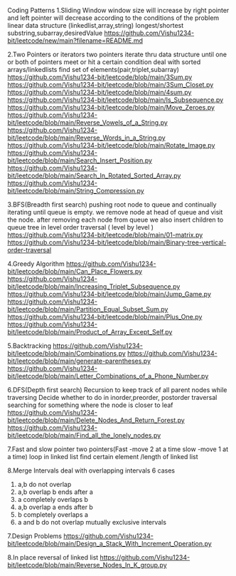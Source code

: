 Coding Patterns
1.Sliding Window
window size will increase by right pointer and left pointer will decrease according to the conditions of the problem
linear data structure (linkedlist,array,string)
longest/shortest substring,subarray,desiredValue
https://github.com/Vishu1234-bit/leetcode/new/main?filename=README.md

2.Two Pointers or iterators
two pointers iterate thru data structure until one or both of pointers meet or hit a certain condition
deal with sorted arrays/linkedlists
find set of elements(pair,triplet,subarray)
https://github.com/Vishu1234-bit/leetcode/blob/main/3Sum.py
https://github.com/Vishu1234-bit/leetcode/blob/main/3Sum_Closet.py
https://github.com/Vishu1234-bit/leetcode/blob/main/4sum.py
https://github.com/Vishu1234-bit/leetcode/blob/main/Is_Subsequence.py
https://github.com/Vishu1234-bit/leetcode/blob/main/Move_Zeroes.py
https://github.com/Vishu1234-bit/leetcode/blob/main/Reverse_Vowels_of_a_String.py
https://github.com/Vishu1234-bit/leetcode/blob/main/Reverse_Words_in_a_String.py
https://github.com/Vishu1234-bit/leetcode/blob/main/Rotate_Image.py
https://github.com/Vishu1234-bit/leetcode/blob/main/Search_Insert_Position.py
https://github.com/Vishu1234-bit/leetcode/blob/main/Search_In_Rotated_Sorted_Array.py
https://github.com/Vishu1234-bit/leetcode/blob/main/String_Compression.py

3.BFS(Breadth first search)
pushing root node to queue and continually iterating until queue is empty. we remove node at head of queue and visit the node. after removing each node from queue we also insert children to queue
tree in level order traversal ( level by level )
https://github.com/Vishu1234-bit/leetcode/blob/main/01-matrix.py
https://github.com/Vishu1234-bit/leetcode/blob/main/Binary-tree-vertical-order-traversal

4.Greedy Algorithm
https://github.com/Vishu1234-bit/leetcode/blob/main/Can_Place_Flowers.py
https://github.com/Vishu1234-bit/leetcode/blob/main/Increasing_Triplet_Subsequence.py
https://github.com/Vishu1234-bit/leetcode/blob/main/Jump_Game.py
https://github.com/Vishu1234-bit/leetcode/blob/main/Partition_Equal_Subset_Sum.py
https://github.com/Vishu1234-bit/leetcode/blob/main/Plus_One.py
https://github.com/Vishu1234-bit/leetcode/blob/main/Product_of_Array_Except_Self.py

5.Backtracking
https://github.com/Vishu1234-bit/leetcode/blob/main/Combinations.py
https://github.com/Vishu1234-bit/leetcode/blob/main/generate-parentheses.py
https://github.com/Vishu1234-bit/leetcode/blob/main/Letter_Combinations_of_a_Phone_Number.py

6.DFS(Depth first search)
Recursion to keep track of all parent nodes while traversing
Decide whether to do in inorder,preorder, postorder traversal
searching for something where the node is closer to leaf
https://github.com/Vishu1234-bit/leetcode/blob/main/Delete_Nodes_And_Return_Forest.py
https://github.com/Vishu1234-bit/leetcode/blob/main/Find_all_the_lonely_nodes.py

7.Fast and slow pointer
two pointers(Fast -move 2 at a time slow -move 1 at a time) 
loop in linked list
find certain element /length of linked list

8.Merge Intervals
deal with overlapping intervals
6 cases 
1. a,b do not overlap
2. a,b overlap b ends after a
3. a completely overlaps b
4. a,b overlap a ends after b
5. b completely overlaps a
6. a and b do not overlap
mutually exclusive intervals


7.Design Problems
https://github.com/Vishu1234-bit/leetcode/blob/main/Design_a_Stack_With_Increment_Operation.py

8.In place reversal of linked list
https://github.com/Vishu1234-bit/leetcode/blob/main/Reverse_Nodes_In_K_group.py


